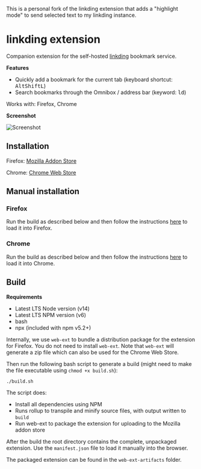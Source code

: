 This is a personal fork of the linkding extension that adds a "highlight mode" to send selected text to my linkding instance.

# linkding extension

Companion extension for the self-hosted [linkding](https://github.com/sissbruecker/linkding) bookmark service.

**Features**
- Quickly add a bookmark for the current tab (keyboard shortcut: <kbd>Alt</kbd><kbd>Shift</kbd><kbd>L</kbd>)
- Search bookmarks through the Omnibox / address bar (keyword: <kbd>ld</kbd>)

Works with: Firefox, Chrome

**Screenshot**

![Screenshot](/docs/screenshot.png?raw=true "Screenshot")

## Installation

Firefox: [Mozilla Addon Store](https://addons.mozilla.org/de/firefox/addon/linkding-extension/)

Chrome: [Chrome Web Store](https://chrome.google.com/webstore/detail/linkding-extension/beakmhbijpdhipnjhnclmhgjlddhidpe) 

## Manual installation

### Firefox

Run the build as described below and then follow the instructions [here](https://developer.mozilla.org/en-US/docs/Mozilla/Add-ons/WebExtensions/Your_first_WebExtension#installing) to load it into Firefox.

### Chrome

Run the build as described below and then follow the instructions [here](https://developer.chrome.com/docs/extensions/mv3/getstarted/#manifest) to load it into Chrome.

## Build

**Requirements**
- Latest LTS Node version (v14)
- Latest LTS NPM version (v6)
- bash
- npx (included with npm v5.2+)

Internally, we use `web-ext` to bundle a distribution package for the extension for Firefox. You do not need to install `web-ext`. Note that `web-ext` will generate a zip file which can also be used for the Chrome Web Store.

Then run the following bash script to generate a build (might need to make the file executable using `chmod +x build.sh`):
```
./build.sh
```

The script does:
- Install all dependencies using NPM
- Runs rollup to transpile and minify source files, with output written to `build`
- Run web-ext to package the extension for uploading to the Mozilla addon store

After the build the root directory contains the complete, unpackaged extension. Use the `manifest.json` file to load it manually into the browser.

The packaged extension can be found in the `web-ext-artifacts` folder.